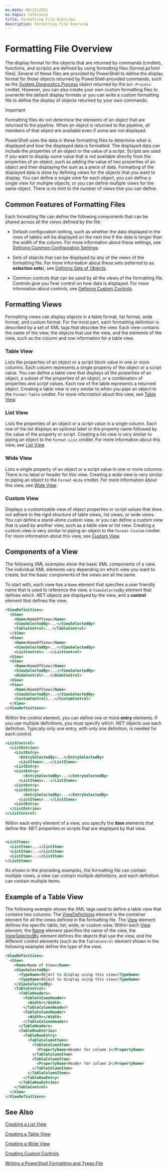 ```yaml
---
ms.date: 08/23/2021
ms.topic: reference
title: Formatting File Overview
description: Formatting File Overview
---
```

# Formatting File Overview

The display format for the objects that are returned by commands (cmdlets, functions, and scripts)
are defined by using formatting files (format.ps1xml files). Several of these files are provided by
PowerShell to define the display format for those objects returned by PowerShell-provided commands,
such as the [System.Diagnostics.Process](/dotnet/api/System.Diagnostics.Process) object returned by
the `Get-Process` cmdlet. However, you can also create your own custom formatting files to overwrite
the default display formats or you can write a custom formatting file to define the display of
objects returned by your own commands.

> [!IMPORTANT]
> Formatting files do not determine the elements of an object that are returned to the pipeline.
> When an object is returned to the pipeline, all members of that object are available even if some
> are not displayed.

PowerShell uses the data in these formatting files to determine what is displayed and how the
displayed data is formatted. The displayed data can include the properties of an object or the value
of a script. Scripts are used if you want to display some value that is not available directly from
the properties of an object, such as adding the value of two properties of an object and then
displaying the sum as a piece of data. Formatting of the displayed data is done by defining views
for the objects that you want to display. You can define a single view for each object, you can
define a single view for multiple objects, or you can define multiple views for the same object.
There is no limit to the number of views that you can define.

## Common Features of Formatting Files

Each formatting file can define the following components that can be shared across all the views
defined by the file:

- Default configuration setting, such as whether the data displayed in the rows of tables will be
  displayed on the next line if the data is longer than the width of the column. For more
  information about these settings, see [Defining Common Configuration Settings](./defining-common-configuration-features.md).

- Sets of objects that can be displayed by any of the views of the formatting file. For more
  information about these sets (referred to as **selection sets**), see [Defining Sets of Objects](./defining-selection-sets.md).

- Common controls that can be used by all the views of the formatting file. Controls give you finer
  control on how data is displayed. For more information about controls, see [Defining Custom Controls](./creating-custom-controls.md).

## Formatting Views

Formatting views can display objects in a table format, list format, wide format, and custom format.
For the most part, each formatting definition is described by a set of XML tags that describe the
view. Each view contains the name of the view, the objects that use the view, and the elements of
the view, such as the column and row information for a table view.

### Table View

Lists the properties of an object or a script block value in one or more columns. Each
column represents a single property of the object or a script value. You can define a table view
that displays all the properties of an object, a subset of the properties of an object, or a
combination of properties and script values. Each row of the table represents a returned object.
Creating a table view is very similar to when you pipe an object to the `Format-Table` cmdlet. For
more information about this view, see [Table View](./creating-a-table-view.md).

### List View

Lists the properties of an object or a script value in a single column. Each row of the
list displays an optional label or the property name followed by the value of the property or
script. Creating a list view is very similar to piping an object to the `Format-List` cmdlet. For
more information about this view, see [List View](./creating-a-list-view.md).

### Wide View

Lists a single property of an object or a script value in one or more columns. There is no label or
header for this view. Creating a wide view is very similar to piping an object to the `Format-Wide`
cmdlet. For more information about this view, see [Wide View](./creating-a-wide-view.md).

### Custom View

Displays a customizable view of object properties or script values that does not adhere to the rigid
structure of table views, list views, or wide views. You can define a stand-alone custom view, or
you can define a custom view that is used by another view, such as a table view or list view.
Creating a custom view is very similar to piping an object to the `Format-Custom` cmdlet. For more
information about this view, see [Custom View](./creating-custom-controls.md).

## Components of a View

The following XML examples show the basic XML components of a view. The individual XML elements vary
depending on which view you want to create, but the basic components of the views are all the same.

To start with, each view has a `Name` element that specifies a user friendly name that is used to
reference the view. a `ViewSelectedBy` element that defines which .NET objects are displayed by the
view, and a **control** element that defines the view.

```xml
<ViewDefinitions>
  <View>
    <Name>NameOfView</Name>
    <ViewSelectedBy>...</ViewSelectedBy>
    <TableControl>...</TableControl>
  </View>
  <View>
    <Name>NameOfView</Name>
    <ViewSelectedBy>...</ViewSelectedBy>
    <ListControl>...</ListControl>
  <View>
  <View>
    <Name>NameOfView</Name>
    <ViewSelectedBy>...</ViewSelectedBy>
    <WideControl>...</WideControl>
  <View>
  <View>
    <Name>NameOfView</Name>
    <ViewSelectedBy>...</ViewSelectedBy>
    <CustomControl>...</CustomControl>
  </View>
</ViewDefinitions>

```

Within the control element, you can define one or more **entry** elements. If you use multiple
definitions, you must specify which .NET objects use each definition. Typically only one entry, with
only one definition, is needed for each control.

```xml
<ListControl>
  <ListEntries>
    <ListEntry>
      <EntrySelectedBy>...</EntrySelectedBy>
      <ListItems>...</ListItems>
    <ListEntry>
    <ListEntry>
        <EntrySelectedBy>...</EntrySelectedBy>
      <ListItems>...</ListItems>
    <ListEntry>
    <ListEntry>
        <EntrySelectedBy>...</EntrySelectedBy>
      <ListItems>...</ListItems>
    <ListEntry>
  </ListEntries>
</ListControl>

```

Within each entry element of a view, you specify the **item** elements that define the .NET
properties or scripts that are displayed by that view.

```xml

<ListItems>
  <ListItem>...</ListItem>
  <ListItem>...</ListItem>
  <ListItem>...</ListItem>
</ListItems>

```

As shown in the preceding examples, the formatting file can contain multiple views, a view can
contain multiple definitions, and each definition can contain multiple items.

## Example of a Table View

The following example shows the XML tags used to define a table view that contains two columns. The [ViewDefinitions](./viewdefinitions-element-format.md)
element is the container element for all the views defined in the formatting file. The [View](./view-element-format.md)
element defines the specific table, list, wide, or custom view. Within each [View](./view-element-format.md)
element, the [Name](./name-element-for-view-format.md) element specifies the name of the view, the [ViewSelectedBy](./viewselectedby-element-format.md)
element defines the objects that use the view, and the different control elements (such as the
`TableControl` element shown in the following example) define the type of the view.

```xml
<ViewDefinitions>
  <View>
    <Name>Name of View</Name>
    <ViewSelectedBy>
      <TypeName>Object to display using this view</TypeName>
      <TypeName>Object to display using this view</TypeName>
    </ViewSelectedBy>
    <TableControl>
      <TableHeaders>
        <TableColumnHeader>
          <Width></Width>
        </TableColumnHeader>
        <TableColumnHeader>
          <Width></Width>
        </TableColumnHeader>
      </TableHeaders>
      <TableRowEntries>
        <TableRowEntry>
          <TableColumnItems>
            <TableColumnItem>
              <PropertyName>Header for column 1</PropertyName>
            </TableColumnItem>
            <TableColumnItem>
              <PropertyName>Header for column 2</PropertyName>
            </TableColumnItem>
          </TableColumnItems>
        </TableRowEntry>
      </TableRowEntries>
    </TableControl>
  </View>
</ViewDefinitions>

```

## See Also

[Creating a List View](./creating-a-list-view.md)

[Creating a Table View](./creating-a-table-view.md)

[Creating a Wide View](./creating-a-wide-view.md)

[Creating Custom Controls](./creating-custom-controls.md)

[Writing a PowerShell Formatting and Types File](./writing-a-powershell-formatting-file.md)
